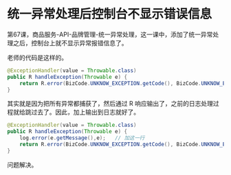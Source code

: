 
# 统一异常处理后控制台不显示错误信息

第67课，商品服务-API-品牌管理-统一异常处理，这一课中，添加了统一异常处理之后，控制台上就不显示异常报错信息了。

老师的代码是这样的。

```java
@ExceptionHandler(value = Throwable.class)
public R handleException(Throwable e) {
    return R.error(BizCode.UNKNOW_EXCEPTION.getCode(), BizCode.UNKNOW_EXCEPTION.getMsg());
}
```

其实就是因为把所有异常都捕获了，然后通过 R 响应输出了，之前的日志处理过程就给跳过去了。因此，加上输出到日志就好了。

```java
@ExceptionHandler(value = Throwable.class)
public R handleException(Throwable e) {
    log.error(e.getMessage(),e);   // 加这一行
    return R.error(BizCode.UNKNOW_EXCEPTION.getCode(), BizCode.UNKNOW_EXCEPTION.getMsg());
}
```

问题解决。